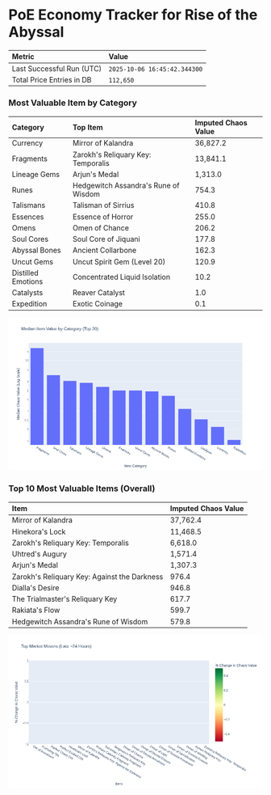 # PoE Economy Tracker for Rise of the Abyssal

<!-- START_MAINTENANCE -->
| Metric | Value |
|:---|:---|
| Last Successful Run (UTC) | `2025-10-06 16:45:42.344300` |
| Total Price Entries in DB | `112,650` |

<!-- END_MAINTENANCE -->

<!-- START_DATAFRAME_DEBUG -->
<!-- END_DATAFRAME_DEBUG -->

<!-- START_CATEGORY_ANALYSIS -->
### Most Valuable Item by Category
| Category | Top Item | Imputed Chaos Value |
| :--- | :--- | :--- |
| Currency | Mirror of Kalandra | 36,827.2 |
| Fragments | Zarokh's Reliquary Key: Temporalis | 13,841.1 |
| Lineage Gems | Arjun's Medal | 1,313.0 |
| Runes | Hedgewitch Assandra's Rune of Wisdom | 754.3 |
| Talismans | Talisman of Sirrius | 410.8 |
| Essences | Essence of Horror | 255.0 |
| Omens | Omen of Chance | 206.2 |
| Soul Cores | Soul Core of Jiquani | 177.8 |
| Abyssal Bones | Ancient Collarbone | 162.3 |
| Uncut Gems | Uncut Spirit Gem (Level 20) | 120.9 |
| Distilled Emotions | Concentrated Liquid Isolation | 10.2 |
| Catalysts | Reaver Catalyst | 1.0 |
| Expedition | Exotic Coinage | 0.1 |


![Category Analysis Chart](charts/category_analysis.png)
<!-- END_ANALYSIS -->

<!-- START_ANALYSIS -->
### Top 10 Most Valuable Items (Overall)
| Item | Imputed Chaos Value |
| :--- | :--- |
| Mirror of Kalandra | 37,762.4 |
| Hinekora's Lock | 11,468.5 |
| Zarokh's Reliquary Key: Temporalis | 6,618.0 |
| Uhtred's Augury | 1,571.4 |
| Arjun's Medal | 1,307.3 |
| Zarokh's Reliquary Key: Against the Darkness | 976.4 |
| Dialla's Desire | 946.8 |
| The Trialmaster's Reliquary Key | 617.7 |
| Rakiata's Flow | 599.7 |
| Hedgewitch Assandra's Rune of Wisdom | 579.8 |


![Market Movers Chart](charts/market_movers.png)
<!-- END_ANALYSIS -->
